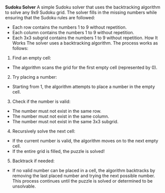 **Sudoku Solver**
A simple Sudoku solver that uses the backtracking algorithm to solve any 9x9 Sudoku grid. The solver fills in the missing numbers while ensuring that the Sudoku rules are followed:

- Each row contains the numbers 1 to 9 without repetition.
- Each column contains the numbers 1 to 9 without repetition.
- Each 3x3 subgrid contains the numbers 1 to 9 without repetition.
How It Works
The solver uses a backtracking algorithm. The process works as follows:

1. Find an empty cell:

- The algorithm scans the grid for the first empty cell (represented by 0).
2. Try placing a number:

- Starting from 1, the algorithm attempts to place a number in the empty cell.
3. Check if the number is valid:

- The number must not exist in the same row.
- The number must not exist in the same column.
- The number must not exist in the same 3x3 subgrid.
4. Recursively solve the next cell:

- If the current number is valid, the algorithm moves on to the next empty cell.
- If the entire grid is filled, the puzzle is solved!
5. Backtrack if needed:

- If no valid number can be placed in a cell, the algorithm backtracks by removing the last placed number and trying the next possible number.
This process continues until the puzzle is solved or determined to be unsolvable. 
